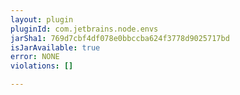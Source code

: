 ```yaml
---
layout: plugin
pluginId: com.jetbrains.node.envs
jarSha1: 769d7cbf4df078e0bbccba624f3778d9025717bd
isJarAvailable: true
error: NONE
violations: []

---
```

